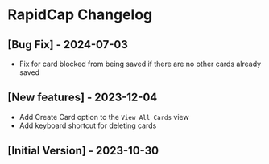 # RapidCap Changelog

## [Bug Fix] - 2024-07-03

- Fix for card blocked from being saved if there are no other cards already saved

## [New features] - 2023-12-04

- Add Create Card option to the `View All Cards` view
- Add keyboard shortcut for deleting cards

## [Initial Version] - 2023-10-30
